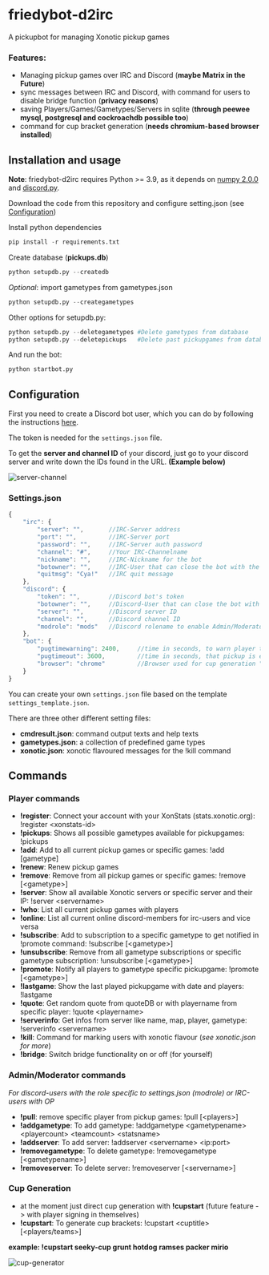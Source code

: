 # friedybot-d2irc
A pickupbot for managing Xonotic pickup games

### Features:
- Managing pickup games over IRC and Discord (**maybe Matrix in the Future**)
- sync messages between IRC and Discord, with command for users to disable bridge function (**privacy reasons**)
- saving Players/Games/Gametypes/Servers in sqlite (**through peewee mysql, postgresql and cockroachdb possible too**)
- command for cup bracket generation (**needs chromium-based browser installed**)

## Installation and usage

**Note**: friedybot-d2irc requires Python >= 3.9, as it depends on [numpy 2.0.0](https://numpy.org/) and [discord.py](https://github.com/Rapptz/discord.py).

Download the code from this repository and configure setting.json (see [Configuration](https://github.com/Seekfried/friedybot-d2irc#configuration))

Install python dependencies
```python
pip install -r requirements.txt
```

Create database (**pickups.db**)
```python
python setupdb.py --createdb
```

*Optional*: import gametypes from gametypes.json
```python
python setupdb.py --creategametypes
```

Other options for setupdb.py:
```python
python setupdb.py --deletegametypes #Delete gametypes from database
python setupdb.py --deletepickups   #Delete past pickupgames from database
```

And run the bot:
```python
python startbot.py
```

## Configuration

First you need to create a Discord bot user, which you can do by following the instructions [here](https://github.com/reactiflux/discord-irc/wiki/Creating-a-discord-bot-&-getting-a-token).

The token is needed for the `settings.json` file.

To get the **server and channel ID** of your discord, just go to your discord server and write down the IDs found in the URL. **(Example below)**

![server-channel](https://i.imgur.com/MUbxESc.png)

### Settings.json
```js
{
    "irc": {
        "server": "",       //IRC-Server address
        "port": "",         //IRC-Server port
        "password": "",     //IRC-Server auth password
        "channel": "#",     //Your IRC-Channelname
        "nickname": "",     //IRC-Nickname for the bot
        "botowner": "",     //IRC-User that can close the bot with the !quit command
        "quitmsg": "Cya!"   //IRC quit message
    },
    "discord": {
        "token": "",        //Discord bot's token
        "botowner": "",     //Discord-User that can close the bot with the !quit command
        "server": "",       //Discord server ID
        "channel": "",      //Discord channel ID
        "modrole": "mods"   //Discord rolename to enable Admin/Moderator commands for users
    },
    "bot": {
        "pugtimewarning": 2400,     //time in seconds, to warn player that pickup is going to expire
        "pugtimeout": 3600,         //time in seconds, that pickup is expired
        "browser": "chrome"         //Browser used for cup generation "chrome", "edge", "chromium"
    }
}
```

You can create your own `settings.json` file based on the template `settings_template.json`.

There are three other different setting files:
- **cmdresult.json**: command output texts and help texts
- **gametypes.json**: a collection of predefined game types 
- **xonotic.json**: xonotic flavoured messages for the !kill command

## Commands

### Player commands
- **!register**: Connect your account with your XonStats (stats.xonotic.org): !register \<xonstats-id>
- **!pickups**: Shows all possible gametypes available for pickupgames: !pickups
- **!add**: Add to all current pickup games or specific games: !add \[gametype]
- **!renew**: Renew pickup games
- **!remove**: Remove from all pickup games or specific games: !remove \[\<gametype>]
- **!server**: Show all available Xonotic servers or specific server and their IP: !server \<servername>
- **!who**: List all current pickup games with players
- **!online**: List all current online discord-members for irc-users and vice versa
- **!subscribe**: Add to subscription to a specific gametype to get notified in !promote command: !subscribe \[\<gametype>]
- **!unsubscribe**: Remove from all gametype subscriptions or specific gametype subscription: !unsubscribe \[\<gametype>]
- **!promote**: Notify all players to gametype specific pickupgame: !promote \[\<gametype>]
- **!lastgame**: Show the last played pickupgame with date and players: !lastgame
- **!quote**: Get random quote from quoteDB or with playername from specific player: !quote \<playername>
- **!serverinfo**: Get infos from server like name, map, player, gametype: !serverinfo \<servername>
- **!kill**: Command for marking users with xonotic flavour (*see xonotic.json for more*)
- **!bridge**: Switch bridge functionality on or off (for yourself)

### Admin/Moderator commands
*For discord-users with the role specific to settings.json (modrole) or IRC-users with OP*
- **!pull**: remove specific player from pickup games: !pull \[\<players>]
- **!addgametype**: To add gametype: !addgametype \<gametypename> \<playercount> \<teamcount> \<statsname>
- **!addserver**: To add server: !addserver \<servername> \<ip:port>
- **!removegametype**: To delete gametype: !removegametype \[\<gametypename>]
- **!removeserver**: To delete server: !removeserver \[\<servername>]

### Cup Generation
- at the moment just direct cup generation with **!cupstart** (future feature -> with player signing in themselves)
- **!cupstart**: To generate cup brackets: !cupstart \<cuptitle> \[\<players/teams>]

**example: !cupstart seeky-cup grunt hotdog ramses packer mirio**

![cup-generator](https://i.imgur.com/XqH5OXm.png)
